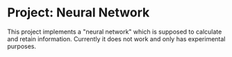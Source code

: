 # Project: Neural Network

This project implements a "neural network" which is supposed to calculate and retain information. Currently it does not work and only has experimental purposes.
